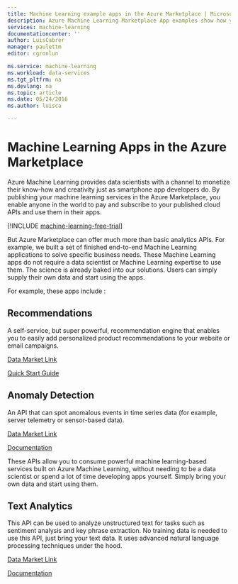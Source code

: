 ```yaml
---
title: Machine Learning example apps in the Azure Marketplace | Microsoft Azure
description: Azure Machine Learning Marketplace App examples show how you can publish your machine learning services to the Azure Marketplace for paying subscribers to use in their apps.
services: machine-learning
documentationcenter: ''
author: LuisCabrer
manager: paulettm
editor: cgronlun

ms.service: machine-learning
ms.workload: data-services
ms.tgt_pltfrm: na
ms.devlang: na
ms.topic: article
ms.date: 05/24/2016
ms.author: luisca

---
```

# Machine Learning Apps in the Azure Marketplace
Azure Machine Learning provides data scientists with a channel to monetize their know-how and creativity just as smartphone app developers do. By publishing your machine learning services in the Azure Marketplace, you enable anyone in the world to pay and subscribe to your published cloud APIs and use them in their apps.

[!INCLUDE [machine-learning-free-trial](../../includes/machine-learning-free-trial.md)]

But Azure Marketplace can offer much more than basic analytics APIs. For example, we built a set of finished end-to-end Machine Learning applications to solve specific business needs. These Machine Learning apps do not require a data scientist or Machine Learning expertise to use them. The science is already baked into our solutions. Users can simply supply their own data and start using the apps. 

For example, these apps include :

## Recommendations
 A self-service, but super powerful, recommendation engine that enables you to easily add personalized product recommendations to your website or email campaigns.

[Data Market Link](http://datamarket.azure.com/dataset/amla/recommendations)

[Quick Start Guide](machine-learning-recommendation-api-quick-start-guide.md) 

## Anomaly Detection
An API that can spot anomalous events in time series data (for example, server telemetry or sensor-based data).

[Data Market Link](https://datamarket.azure.com/dataset/aml_labs/anomalydetection)

[Documentation](machine-learning-apps-anomaly-detection.md)

These APIs allow you to consume powerful machine learning-based services built on Azure Machine Learning, without needing to be a data scientist or spend a lot of time developing apps yourself. Simply bring your own data and start using them.

## Text Analytics
This API can be used to analyze unstructured text for tasks such as sentiment analysis and key phrase extraction. No training data is needed to use this API, just bring your text data. It uses advanced natural language processing techniques under the hood. 

[Data Market Link](https://datamarket.azure.com/dataset/aml_labs/anomalydetection)

[Documentation](machine-learning-apps-text-analytics.md)

